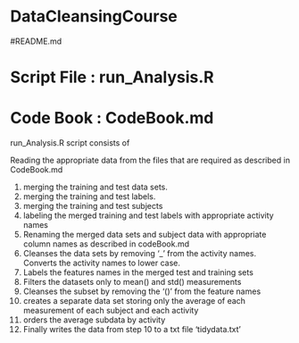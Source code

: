 DataCleansingCourse
===================
#README.md

# Script File : run_Analysis.R
# Code Book : CodeBook.md

run_Analysis.R script consists of

Reading the appropriate data from the files that are required as described in CodeBook.md

1. merging the training and test data sets.
2. merging the training and test labels.
3. merging the training and test subjects
4. labeling the merged training and test labels with appropriate activity names
5. Renaming the merged data sets and subject data with appropriate column names as described in codeBook.md
6. Cleanses the data sets by removing ‘_’ from the activity names. Converts the activity names to lower case.
7.  Labels the features names in the merged test and training sets
8. Filters the datasets only to mean() and std() measurements
9. Cleanses the subset by removing the ‘()’ from the feature names
10. creates a separate data set storing only the average of each measurement of each subject and each activity
11. orders the average subdata by activity
12. Finally writes the data from step 10 to a txt file ‘tidydata.txt’
